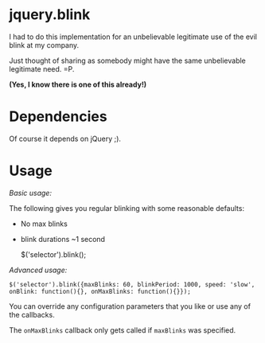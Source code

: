 # jquery.blink

I had to do this implementation for an unbelievable legitimate use of the evil blink at my company.

Just thought of sharing as somebody might have the same unbelievable legitimate need. =P.

**(Yes, I know there is one of this already!)**

# Dependencies

Of course it depends on jQuery ;).

# Usage

*Basic usage:*

The following gives you regular blinking with some reasonable defaults:

 * No max blinks
 * blink durations ~1 second

    $('selector').blink();

*Advanced usage:*

    $('selector').blink({maxBlinks: 60, blinkPeriod: 1000, speed: 'slow', onBlink: function(){}, onMaxBlinks: function(){}}); 

You can override any configuration parameters that you like or use any of the callbacks.

The `onMaxBlinks` callback only gets called if `maxBlinks` was specified.
